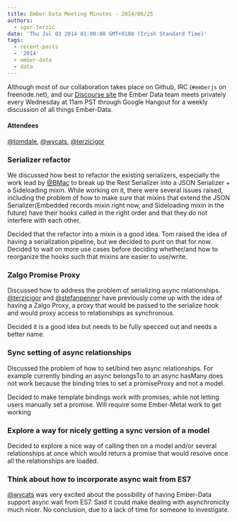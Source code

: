 ```yaml
---
title: Ember Data Meeting Minutes - 2014/06/25
authors:
  - igor-terzic
date: 'Thu Jul 03 2014 01:00:00 GMT+0100 (Irish Standard Time)'
tags:
  - recent-posts
  - '2014'
  - ember-data
  - data
---
```



Although most of our collaboration takes place on Github, IRC
(`#emberjs` on freenode.net), and our [Discourse site](http://discuss.emberjs.com/)
the Ember Data team meets privately every
Wednesday at 11am PST through Google Hangout for a weekly
discussion of all things Ember-Data.

#### Attendees

<!--   [@ebryn](https://twitter.com/ebryn),
  [@krisselden](https://twitter.com/krisselden),
  [@machty](https://twitter.com/machty),
  [@rwjblue](https://twitter.com/rwjblue),
  [@trek](https://twitter.com/trek),
  [@stefanpenner](https://twitter.com/stefanpenner),
  [@wagenet](https://twitter.com/wagenet),
  [@tomdale](https://twitter.com/tomdale),
  [@wifelette](https://twitter.com/wifelette),
  [@wycats](https://twitter.com/wycats)
  [@terzicigor](https://twitter.com/terzicigor) -->

[@tomdale](https://twitter.com/tomdale),
[@wycats](https://twitter.com/wycats),
[@terzicigor](https://twitter.com/terzicigor)

### Serializer refactor
We discussed how best to refactor the existing serializers, especially the work lead by [@BMac](https://twitter.com/BezoMaxo) to break up the
Rest Serializer into a JSON Serializer + a Sideloading mixin. While working on it, there were several issues raised, including the problem of
how to make sure that mixins that extend the JSON Serializer(Embedded records mixin right now, and Sideloading mixin in the future) have their
hooks called in the right order and that they do not interfere with each other.

Decided that the refactor into a mixin is a good idea.
Tom raised the idea of having a serialization pipeline, but we decided to punt on that for now.
Decided to wait on more use cases before deciding whether/and how to reorganize the hooks such that mixins are easier to use/write.

### Zalgo Promise Proxy
Discussed how to address the problem of serializing async relationships.
[@terzicigor](https://twitter.com/terzicigor) and [@stefanpenner](https://twitter.com/stefanpenner) have previously come up with the idea of having
a Zalgo Proxy, a proxy that would be passed to the serialize hook and would proxy access to relationships as synchronous.

Decided it is a good idea but needs to be fully specced out and needs a better name.

### Sync setting of async relationships

Discussed the problem of how to set/bind two async relationships. For example currently binding an async belongsTo
to an async hasMany does not work because the binding tries to set a promiseProxy and not a model.

Decided to make template bindings work with promises, while not letting users manually set a promise.
Will require some Ember-Metal work to get working

### Explore a way for nicely getting a sync version of a model
Decided to explore a nice way of calling then on a model and/or several relationships at once which would return a promise
that would resolve once all the relationships are loaded.

### Think about how to incorporate async wait from ES7
[@wycats](https://twitter.com/wycats) was very excited about the possibility of having Ember-Data support async wait from ES7.
Said it could make dealing with asynchronicity much nicer. No conclusion, due to a lack of time for someone to investigate.


